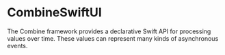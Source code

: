 # CombineSwiftUI
The Combine framework provides a declarative Swift API for processing values over time. These values can represent many kinds of asynchronous events.
